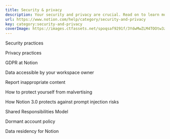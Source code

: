 ```yaml
---
title: Security & privacy
description: Your security and privacy are crucial. Read on to learn more about how we keep you and your data safe.
url: https://www.notion.com/help/category/security-and-privacy
key: category:security-and-privacy
coverImage: https://images.ctfassets.net/spoqsaf9291f/3YdwMwZLM4TOOtw3zhRapu/921aab4d60915dab285934890cec92af/trust_and_safety_thumb.png
---
```


Security practices

Privacy practices

GDPR at Notion

Data accessible by your workspace owner

Report inappropriate content

How to protect yourself from malvertising

How Notion 3.0 protects against prompt injection risks

Shared Responsibilities Model

Dormant account policy

Data residency for Notion